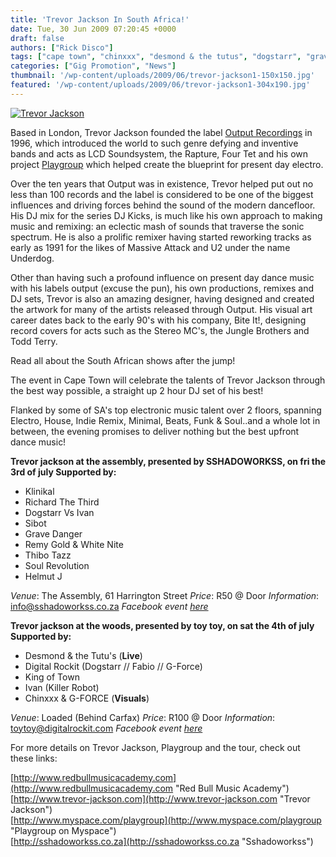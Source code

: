 ```yaml
---
title: 'Trevor Jackson In South Africa!'
date: Tue, 30 Jun 2009 07:20:45 +0000
draft: false
authors: ["Rick Disco"]
tags: ["cape town", "chinxxx", "desmond & the tutus", "dogstarr", "grave danger", "johannesburg", "king of town", "klinikal", "playgroup", "remy gold", "richard the third", "sibot", "south african tour", "the assembly", "the woods", "thibo tazz", "trevor jackson"]
categories: ["Gig Promotion", "News"]
thumbnail: '/wp-content/uploads/2009/06/trevor-jackson1-150x150.jpg'
featured: '/wp-content/uploads/2009/06/trevor-jackson1-304x190.jpg'
---
```


[![Trevor Jackson](/wp-content/uploads/2009/06/trevor-jackson.jpg "Trevor Jackson")](/wp-content/uploads/2009/06/trevor-jackson.jpg)

Based in London, Trevor Jackson founded the label [Output Recordings](http://www.output-recordings.com/ "Output Recordings") in 1996, which introduced the world to such genre defying and inventive bands and acts as LCD Soundsystem, the Rapture, Four Tet and his own project [Playgroup](http://www.myspace.com/playgroup "Playgroup on Myspace") which helped create the blueprint for present day electro.

Over the ten years that Output was in existence, Trevor helped put out no less than 100 records and the label is considered to be one of the biggest influences and driving forces behind the sound of the modern dancefloor. His DJ mix for the series DJ Kicks, is much like his own approach to making music and remixing: an eclectic mash of sounds that traverse the sonic spectrum. He is also a prolific remixer having started reworking tracks as early as 1991 for the likes of Massive Attack and U2 under the name Underdog.

Other than having such a profound influence on present day dance music with his labels output (excuse the pun), his own productions, remixes and DJ sets, Trevor is also an amazing designer, having designed and created the artwork for many of the artists released through Output. His visual art career dates back to the early 90's with his company, Bite It!, designing record covers for acts such as the Stereo MC's, the Jungle Brothers and Todd Terry.

Read all about the South African shows after the jump!

The event in Cape Town will celebrate the talents of Trevor Jackson through the best way possible, a straight up 2 hour DJ set of his best!

Flanked by some of SA's top electronic music talent over 2 floors, spanning Electro, House, Indie Remix, Minimal, Beats, Funk & Soul..and a whole lot in between, the evening promises to deliver nothing but the best upfront dance music!

**Trevor jackson at the assembly, presented by SSHADOWORKSS, on fri the 3rd of july Supported by:**

*   Klinikal
*   Richard The Third
*   Dogstarr Vs Ivan
*   Sibot
*   Grave Danger
*   Remy Gold & White Nite
*   Thibo Tazz
*   Soul Revolution
*   Helmut J

_Venue_: The Assembly, 61 Harrington Street _Price_: R50 @ Door _Information_: info@sshadoworkss.co.za _Facebook event [here](http://www.facebook.com/event.php?eid=89088484235 "Facebook Event")_

**Trevor jackson at the woods, presented by toy toy, on sat the 4th of july Supported by:**

*   Desmond & the Tutu's (**Live**)
*   Digital Rockit (Dogstarr // Fabio // G-Force)
*   King of Town
*   Ivan (Killer Robot)
*   Chinxxx & G-FORCE (**Visuals**)

_Venue_: Loaded (Behind Carfax) _Price_: R100 @ Door _Information_: toytoy@digitalrockit.com _Facebook event [here](http://www.facebook.com/event.php?eid=87771583619 "Facebook Event")_

For more details on Trevor Jackson, Playgroup and the tour, check out these links:

[http://www.redbullmusicacademy.com](http://www.redbullmusicacademy.com "Red Bull Music Academy") \
[http://www.trevor-jackson.com](http://www.trevor-jackson.com "Trevor Jackson") \
[http://www.myspace.com/playgroup](http://www.myspace.com/playgroup "Playgroup on Myspace") \
[http://sshadoworkss.co.za](http://sshadoworkss.co.za "Sshadoworkss")
